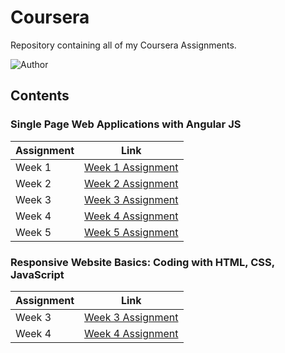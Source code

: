 # Coursera
Repository containing all of my Coursera Assignments.

![Author](https://img.shields.io/badge/author-aaishikasb-orange)

## Contents
### Single Page Web Applications with Angular JS

| Assignment | Link |
|---------|-------------|
| Week 1 | [Week 1 Assignment](Single%20Page%20Web%20Applications%20with%20Angular%20JS/Angular-%20Week%201) |
| Week 2 | [Week 2 Assignment](Single%20Page%20Web%20Applications%20with%20Angular%20JS/Angular-%20Week%202) |
| Week 3 | [Week 3 Assignment](Single%20Page%20Web%20Applications%20with%20Angular%20JS/Angular-%20Week%203) |
| Week 4 | [Week 4 Assignment](Single%20Page%20Web%20Applications%20with%20Angular%20JS/Angular-%20Week%204) |
| Week 5 | [Week 5 Assignment](Single%20Page%20Web%20Applications%20with%20Angular%20JS/Angular-%20Week%205) |

### Responsive Website Basics: Coding with HTML, CSS, JavaScript

| Assignment | Link |
|---------|-------------|
| Week 3 | [Week 3 Assignment](Responsive%20Website%20Basics/Week%203) |
| Week 4 | [Week 4 Assignment](Responsive%20Website%20Basics/Week%204) |